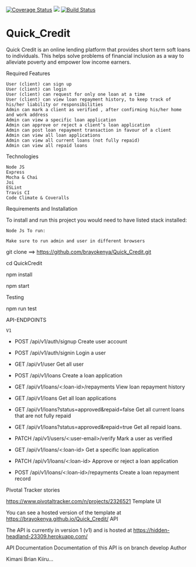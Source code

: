 [![Coverage Status](https://coveralls.io/repos/github/brayokenya/Quick_Credit/badge.svg?branch=master)](https://coveralls.io/github/brayokenya/Quick_Credit?branch=master) <a href="https://codeclimate.com/github/brayokenya/Quick_Credit/maintainability"><img src="https://api.codeclimate.com/v1/badges/15f31ec3548a640ffcad/maintainability" /></a>
[![Build Status](https://travis-ci.org/brayokenya/Quick_Credit.svg?branch=deploy&service=github)](https://travis-ci.org/brayokenya/Quick_Credit)




# Quick_Credit

Quick Credit is an online lending platform that provides short term soft loans to individuals. This helps solve problems of financial inclusion as a way to alleviate poverty and empower low income earners.

Required Features

    User (client) can sign up
    User (client) can login
    User (client) can request for only one loan at a time
    User (client) can view loan repayment history, to keep track of his/her liability or responsibilities
    Admin can mark a client as verified , after confirming his/her home and work address
    Admin can view a specific loan application
    Admin can approve or reject a client’s loan application
    Admin can post loan repayment transaction in favour of a client
    Admin can view all loan applications
    Admin can view all current loans (not fully repaid)
    Admin can view all repaid loans

Technologies

    Node JS
    Express
    Mocha & Chai
    Joi
    ESLint
    Travis CI
    Code Climate & Coveralls

Requirements and Installation

To install and run this project you would need to have listed stack installed:

    Node Js To run:

    Make sure to run admin and user in different browsers

git clone ==> <https://github.com/brayokenya/Quick_Credit.git>

cd QuickCredit

npm install

npm start

Testing

npm run test

API-ENDPOINTS

    V1

- POST /api/v1/auth/signup Create user account

- POST /api/v1/auth/signin Login a user

- GET /api/v1/user Get all user

- POST /api/v1/loans Create a loan application

- GET /api/v1/loans/<:loan-id>/repayments View loan repayment history

- GET /api/v1/loans Get all loan applications

- GET /api/v1/loans?status=approved&repaid=false Get all current loans that are not fully repaid

- GET /api/v1/loans?status=approved&repaid=true Get all repaid loans.

- PATCH /api/v1/users/<:user-email>/verify Mark a user as verified

- GET /api/v1/loans/<:loan-id> Get a specific loan application

- PATCH /api/v1/loans/<:loan-id> Approve or reject a loan application

- POST /api/v1/loans/<:loan-id>/repayments Create a loan repayment record

Pivotal Tracker stories

https://www.pivotaltracker.com/n/projects/2326521
Template UI

You can see a hosted version of the template at  https://brayokenya.github.io/Quick_Credit/
API

The API is currently in version 1 (v1) and is hosted at https://hidden-headland-23309.herokuapp.com/

API Documentation
Documentation of this API is on branch develop
Author

Kimani Brian Kiiru...
